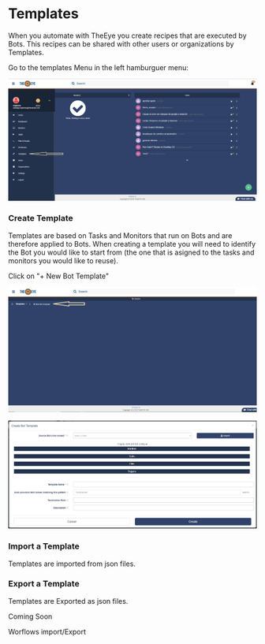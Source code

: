 # Templates

When you automate with TheEye you create recipes that are executed by Bots. This recipes can be shared with other users or organizations by Templates.

 Go to the templates Menu in the left hamburguer menu:

![Dashboard - Hamburguer Menu](.gitbook/assets/image.png)

### Create Template

Templates are based on Tasks and Monitors that run on Bots and are therefore applied to Bots. When creating a template you will need to identify the Bot you would like to start from \(the one that is asigned to the tasks and monitors you would like to reuse\). 

Click on "+ New Bot Template"

![Templates Menu](.gitbook/assets/image%20%286%29.png)

![Templates Creation Window](.gitbook/assets/image%20%2813%29.png)

### Import a Template

Templates are imported from json files.



### Export a Template

Templates are Exported as json files.













Coming Soon

Worflows import/Export

